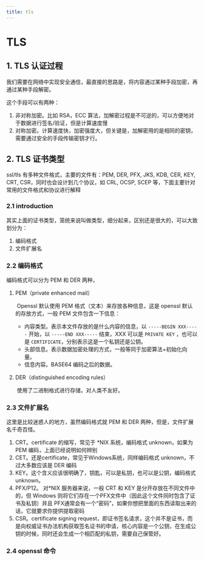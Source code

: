 ```yaml
---
title: tls
---
```




# TLS 



## 1. TLS 认证过程



我们需要在网络中实现安全通信，最直接的思路是，将内容通过某种手段加密，再通过某种手段解密。

这个手段可以有两种：

1. 非对称加密。比如 RSA，ECC 算法，加解密过程是不可逆的，可以方便地对于数据进行签名/验证，但是计算速度慢
2. 对称加密。计算速度快，加密强度大，但关键是，加解密用的是相同的密钥，需要通过安全的手段传输密钥才行。





 





## 2. TLS 证书类型



ssl/tls 有多种文件格式，主要的文件有：PEM, DER, PFX, JKS, KDB, CER, KEY, CRT, CSR，同时也会设计到几个协议，如 CRL, OCSP, SCEP  等，下面主要针对常用的文件格式和协议进行解释



### 2.1 introduction

其实上面的证书类型，笼统来说叫做类型，细分起来，区别还是很大的，可以大致划分为：

1. 编码格式
2. 文件扩展名



### 2.2 编码格式

编码格式可以分为 PEM 和 DER 两种，

1. PEM（private enhanced mail）

   ​	Openssl 默认使用 PEM 格式（文本）来存放各种信息，这是 openssl 默认的存放方式，一般 PEM 文件包含一下信息：

   - 内容类型。表示本文件存放的是什么内容的信息，以 `-----BEGIN XXX-----` 开始，以 `-----END XXX-----` 结束，XXX 可以是 `PRIVATE KEY` ，也可以是 `CERTIFICATE`，分别表示这是一个私钥还是公钥。
   - 头部信息。表示数据加密处理的方式，一般等同于加密算法+初始化向量。
   - 信息内容。BASE64 编码之后的数据。

2. DER（distinguished encoding rules）

   ​	 使用了二进制格式进行存储，对人类不友好。





### 2.3 文件扩展名



这里是比较迷惑人的地方，虽然编码格式就 PEM 和 DER 两种，但是，文件扩展名千奇百怪。



1. CRT。certificate 的缩写，常见于 *NIX 系统，编码格式 unknown，如果为 PEM 编码，上面已经说明如何辨别
1. CET。还是certificate，常见于Windows系统，同样编码格式 unknown，不过大多数应该是 DER 编码
1. KEY。这个含义应该很明确了，钥匙，可以是私钥，也可以是公钥，编码格式unknown。
1. PFX/P12。 对*NIX 服务器来说，一般 CRT 和 KEY 是分开存放在不同文件中的，但 Windows 则将它们存在一个PFX文件中（因此这个文件同时包含了证书及私钥）并且 PFX通常会有一个“密码”，如果你想把里面的东西读取出来的话，它就要求你提供提取密码
1. CSR。certificate signing request，即证书签名请求，这个并不是证书，而是向权威证书办法机构获取签名证书的申请，核心内容是一个公钥，在生成公钥的时候，同时还会生成一个相匹配的私钥，需要自己保管好。



### 2.4 openssl 命令



